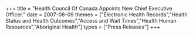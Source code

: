 +++
title = "Health Council Of Canada Appoints New Chief Executive Officer."
date = 2007-08-09
themes = ["Electronic Health Records","Health Status and Health Outcomes","Access and Wait Times","Health Human Resources","Aboriginal Health"]
types = ["Press Releases"]
+++
